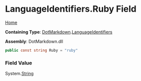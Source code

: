 # LanguageIdentifiers\.Ruby Field

[Home](../../../README.md)

**Containing Type**: [DotMarkdown](../../README.md)\.[LanguageIdentifiers](../README.md)

**Assembly**: DotMarkdown\.dll

```csharp
public const string Ruby = "ruby"
```

### Field Value

System\.[String](https://docs.microsoft.com/en-us/dotnet/api/system.string)